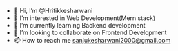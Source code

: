 - 👋 Hi, I’m @Hritikkesharwani
- 👀 I’m interested in Web Development(Mern stack)
- 🌱 I’m currently learning Backend development
- 💞️ I’m looking to collaborate on Frontend Development
- 📫 How to reach me sanjukesharwani2000@gmail.com

<!---
Hritikkesharwani/Hritikkesharwani is a ✨ special ✨ repository because its `README.md` (this file) appears on your GitHub profile.
You can click the Preview link to take a look at your changes.
--->
